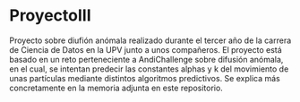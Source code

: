 # ProyectoIII
Proyecto sobre diufión anómala realizado durante el tercer año de la carrera de Ciencia de Datos en la UPV junto a unos compañeros. 
El proyecto está basado en un reto perteneciente a AndiChallenge sobre difusión anómala, en el cual, se intentan predecir las constantes alphas y k del movimiento de unas partículas mediante distintos algoritmos predictivos. Se explica más concretamente en la memoria adjunta en este repositorio.
